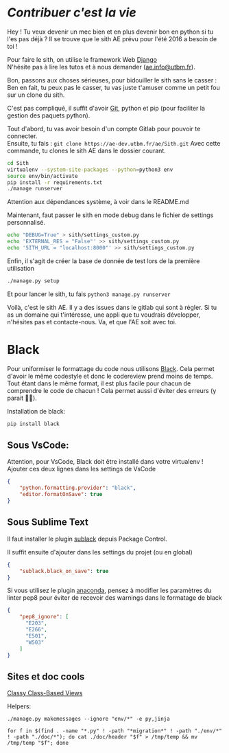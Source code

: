 *Contribuer c'est la vie*
=========================

Hey ! Tu veux devenir un mec bien et en plus devenir bon en python si tu l'es pas déjà ?
Il se trouve que le sith AE prévu pour l'été 2016 a besoin de toi !

Pour faire le sith, on utilise le framework Web [Django](https://docs.djangoproject.com/fr/1.11/intro/)  
N'hésite pas à lire les tutos et à nous demander (ae.info@utbm.fr).

Bon, passons aux choses sérieuses, pour bidouiller le sith sans le casser :  
Ben en fait, tu peux pas le casser, tu vas juste t'amuser comme un petit fou sur un clone du sith.

C'est pas compliqué, il suffit d'avoir [Git](http://www.git-scm.com/book/fr/v2), python et pip (pour faciliter la gestion des paquets python).

Tout d'abord, tu vas avoir besoin d'un compte Gitlab pour pouvoir te connecter.  
Ensuite, tu fais :
`git clone https://ae-dev.utbm.fr/ae/Sith.git`
Avec cette commande, tu clones le sith AE dans le dossier courant.

```bash
cd Sith
virtualenv --system-site-packages --python=python3 env
source env/bin/activate
pip install -r requirements.txt
./manage runserver
```

Attention aux dépendances système, à voir dans le README.md

Maintenant, faut passer le sith en mode debug dans le fichier de settings personnalisé.

```bash
echo "DEBUG=True" > sith/settings_custom.py
echo 'EXTERNAL_RES = "False"' >> sith/settings_custom.py
echo 'SITH_URL = "localhost:8000"' >> sith/settings_custom.py
```

Enfin, il s'agit de créer la base de donnée de test lors de la première utilisation

```bash
./manage.py setup
```

Et pour lancer le sith, tu fais `python3 manage.py runserver`

Voilà, c'est le sith AE. Il y a des issues dans le gitlab qui sont à régler. Si tu as un domaine qui t'intéresse, une appli que tu voudrais développer, n'hésites pas et contacte-nous.
Va, et que l'AE soit avec toi.

# Black

Pour uniformiser le formattage du code nous utilisons [Black](https://github.com/ambv/black). Cela permet d'avoir le même codestyle et donc le codereview prend moins de temps. Tout étant dans le même format, il est plus facile pour chacun de comprendre le code de chacun ! Cela permet aussi d'éviter des erreurs (y parait 🤷‍♀️).

Installation de black:

```bash
pip install black
```

## Sous VsCode:
Attention, pour VsCode, Black doit être installé dans votre virtualenv !
Ajouter ces deux lignes dans les settings de VsCode

```json
{
    "python.formatting.provider": "black",
    "editor.formatOnSave": true
}
```

## Sous Sublime Text
Il faut installer le plugin [sublack](https://packagecontrol.io/packages/sublack) depuis Package Control.

Il suffit ensuite d'ajouter dans les settings du projet (ou en global)

```json
{
    "sublack.black_on_save": true
}
```

Si vous utilisez le plugin [anaconda](http://damnwidget.github.io/anaconda/), pensez à modifier les paramètres du linter pep8 pour éviter de recevoir des warnings dans le formatage de black

```json
{
    "pep8_ignore": [
      "E203",
      "E266",
      "E501",
      "W503"
    ]
}
```

Sites et doc cools
------------------

[Classy Class-Based Views](http://ccbv.co.uk/projects/Django/1.11/)

Helpers:

`./manage.py makemessages --ignore "env/*" -e py,jinja`

`for f in $(find . -name "*.py" ! -path "*migration*" ! -path "./env/*" ! -path "./doc/*"); do cat ./doc/header "$f" > /tmp/temp && mv /tmp/temp "$f"; done`





